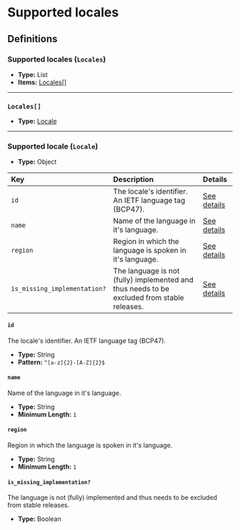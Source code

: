 # Supported locales

## Definitions

### <a name="Locales"></a> Supported locales (`Locales`)

- **Type:** List
- **Items:** <a href="#Locales[]">Locales[]</a>

---

### <a name="Locales[]"></a> `Locales[]`

- **Type:** <a href="#Locale">Locale</a>

---

### <a name="Locale"></a> Supported locale (`Locale`)

- **Type:** Object

Key | Description | Details
:-- | :-- | :--
`id` | The locale's identifier. An IETF language tag (BCP47). | <a href="#Locale/id">See details</a>
`name` | Name of the language in it's language. | <a href="#Locale/name">See details</a>
`region` | Region in which the language is spoken in it's language. | <a href="#Locale/region">See details</a>
`is_missing_implementation?` | The language is not (fully) implemented and thus needs to be excluded from stable releases. | <a href="#Locale/is_missing_implementation">See details</a>

#### <a name="Locale/id"></a> `id`

The locale's identifier. An IETF language tag (BCP47).

- **Type:** String
- **Pattern:** `^[a-z]{2}-[A-Z]{2}$`

#### <a name="Locale/name"></a> `name`

Name of the language in it's language.

- **Type:** String
- **Minimum Length:** `1`

#### <a name="Locale/region"></a> `region`

Region in which the language is spoken in it's language.

- **Type:** String
- **Minimum Length:** `1`

#### <a name="Locale/is_missing_implementation"></a> `is_missing_implementation?`

The language is not (fully) implemented and thus needs to be excluded from
stable releases.

- **Type:** Boolean
